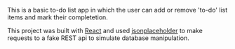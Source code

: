 This is a basic to-do list app in which the user can add or remove 'to-do' list items and mark their completetion.

This project was built with [React](https://github.com/facebook/create-react-app) and used [jsonplaceholder](https://jsonplaceholder.typicode.com/) to make requests to a fake REST api to simulate database manipulation.
